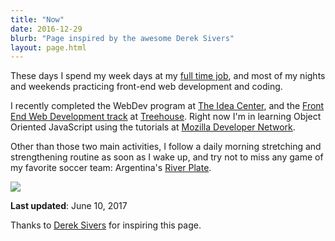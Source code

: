 ```yaml
---
title: "Now"
date: 2016-12-29
blurb: "Page inspired by the awesome Derek Sivers"
layout: page.html
---
```


These days I spend my week days at my [full time job](http://linkedin.com/in/mariobox), and most of my nights and weekends practicing front-end web development and coding.

I recently completed the WebDev program at [The Idea Center](http://theideacenter.co), and the [Front End Web Development track](https://teamtreehouse.com/tracks/front-end-web-development) at [Treehouse](http://teamtreehouse.com).  Right now I'm in learning Object Oriented JavaScript using the tutorials at [Mozilla Developer Network](https://developer.mozilla.org/en-US/).

Other than those two main activities, I follow a daily morning stretching and strengthening routine as soon as I wake up, and try not to miss any game of my favorite soccer team: Argentina's [River Plate](https://www.flickr.com/photos/mariobox/4447672631/in/album-72157623657717740/).

<img src="/img/now.jpg" class="profile medium">

**Last updated**: June 10, 2017

Thanks to [Derek Sivers](http://sivers.org/nowff) for inspiring this page.

